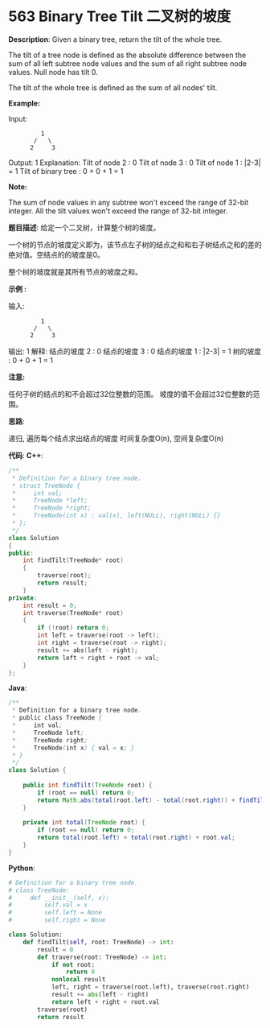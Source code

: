 # 563 Binary Tree Tilt 二叉树的坡度

__Description__:
Given a binary tree, return the tilt of the whole tree.

The tilt of a tree node is defined as the absolute difference between the sum of all left subtree node values and the sum of all right subtree node values. Null node has tilt 0.

The tilt of the whole tree is defined as the sum of all nodes' tilt.

__Example:__

Input:

```text
         1
       /   \
      2     3
```

Output: 1
Explanation:
Tilt of node 2 : 0
Tilt of node 3 : 0
Tilt of node 1 : |2-3| = 1
Tilt of binary tree : 0 + 0 + 1 = 1

__Note:__

The sum of node values in any subtree won't exceed the range of 32-bit integer.
All the tilt values won't exceed the range of 32-bit integer.

__题目描述__:
给定一个二叉树，计算整个树的坡度。

一个树的节点的坡度定义即为，该节点左子树的结点之和和右子树结点之和的差的绝对值。空结点的的坡度是0。

整个树的坡度就是其所有节点的坡度之和。

__示例 :__

输入:

```text
         1
       /   \
      2     3
```

输出: 1
解释:
结点的坡度 2 : 0
结点的坡度 3 : 0
结点的坡度 1 : |2-3| = 1
树的坡度 : 0 + 0 + 1 = 1

__注意:__

任何子树的结点的和不会超过32位整数的范围。
坡度的值不会超过32位整数的范围。

__思路__:

递归, 遍历每个结点求出结点的坡度
时间复杂度O(n), 空间复杂度O(n)

__代码__:
__C++__:

```C++
/**
 * Definition for a binary tree node.
 * struct TreeNode {
 *     int val;
 *     TreeNode *left;
 *     TreeNode *right;
 *     TreeNode(int x) : val(x), left(NULL), right(NULL) {}
 * };
 */
class Solution 
{
public:
    int findTilt(TreeNode* root) 
    {
        traverse(root);
        return result;
    }
private:
    int result = 0;
    int traverse(TreeNode* root) 
    {
        if (!root) return 0;
        int left = traverse(root -> left);
        int right = traverse(root -> right);
        result += abs(left - right);
        return left + right + root -> val;
    }
};
```

__Java__:

```Java
/**
 * Definition for a binary tree node.
 * public class TreeNode {
 *     int val;
 *     TreeNode left;
 *     TreeNode right;
 *     TreeNode(int x) { val = x; }
 * }
 */
class Solution {
    
    public int findTilt(TreeNode root) {
        if (root == null) return 0;
        return Math.abs(total(root.left) - total(root.right)) + findTilt(root.left) + findTilt(root.right);
    }
    
    private int total(TreeNode root) {
        if (root == null) return 0;
        return total(root.left) + total(root.right) + root.val;
    }
}
```

__Python__:

```Python
# Definition for a binary tree node.
# class TreeNode:
#     def __init__(self, x):
#         self.val = x
#         self.left = None
#         self.right = None

class Solution:
    def findTilt(self, root: TreeNode) -> int:
        result = 0
        def traverse(root: TreeNode) -> int:
            if not root:
                return 0
            nonlocal result
            left, right = traverse(root.left), traverse(root.right)
            result += abs(left - right)
            return left + right + root.val
        traverse(root)
        return result
```
